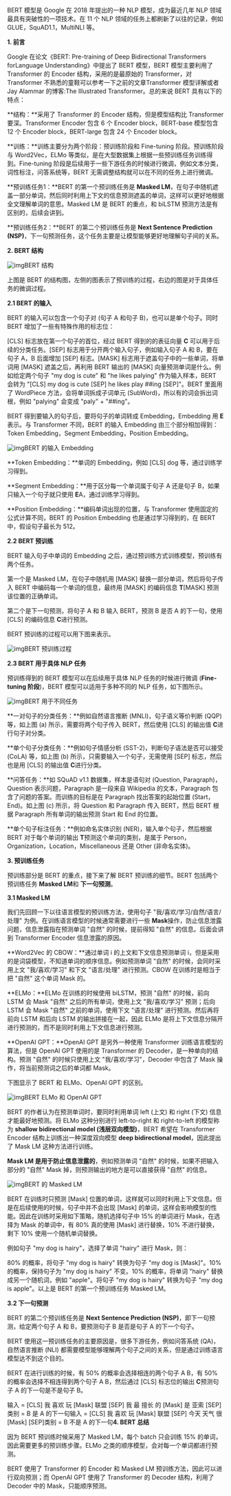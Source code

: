 BERT 模型是 Google 在 2018 年提出的一种 NLP 模型，成为最近几年 NLP 领域最具有突破性的一项技术。在 11 个 NLP 领域的任务上都刷新了以往的记录，例如GLUE，SquAD1.1，MultiNLI 等。

**1. 前言**

Google 在论文《BERT: Pre-training of Deep Bidirectional Transformers forLanguage Understanding》中提出了 BERT 模型，BERT 模型主要利用了 Transformer 的 Encoder 结构，采用的是最原始的 Transformer，对 Transformer 不熟悉的童鞋可以参考一下之前的文章Transformer 模型详解或者 Jay Alammar 的博客:The Illustrated Transformer。总的来说 BERT 具有以下的特点：

**结构：**采用了 Transformer 的 Encoder 结构，但是模型结构比 Transformer 要深。Transformer Encoder 包含 6 个 Encoder block，BERT-base 模型包含 12 个 Encoder block，BERT-large 包含 24 个 Encoder block。

**训练：**训练主要分为两个阶段：预训练阶段和 Fine-tuning 阶段。预训练阶段与 Word2Vec，ELMo 等类似，是在大型数据集上根据一些预训练任务训练得到。Fine-tuning 阶段是后续用于一些下游任务的时候进行微调，例如文本分类，词性标注，问答系统等，BERT 无需调整结构就可以在不同的任务上进行微调。

**预训练任务1：**BERT 的第一个预训练任务是 **Masked LM**，在句子中随机遮盖一部分单词，然后同时利用上下文的信息预测遮盖的单词，这样可以更好地根据全文理解单词的意思。Masked LM 是 BERT 的重点，和 biLSTM 预测方法是有区别的，后续会讲到。

**预训练任务2：**BERT 的第二个预训练任务是 **Next Sentence Prediction (NSP)**，下一句预测任务，这个任务主要是让模型能够更好地理解句子间的关系。

**2. BERT 结构**

![img](../assets/F980CB1A8FE4491B4EC0ADC8030090B3)BERT 结构

上图是 BERT 的结构图，左侧的图表示了预训练的过程，右边的图是对于具体任务的微调过程。

**2.1 BERT 的输入**

BERT 的输入可以包含一个句子对 (句子 A 和句子 B)，也可以是单个句子。同时 BERT 增加了一些有特殊作用的标志位：

[CLS] 标志放在第一个句子的首位，经过 BERT 得到的的表征向量 **C** 可以用于后续的分类任务。[SEP] 标志用于分开两个输入句子，例如输入句子 A 和 B，要在句子 A，B 后面增加 [SEP] 标志。[MASK] 标志用于遮盖句子中的一些单词，将单词用 [MASK] 遮盖之后，再利用 BERT 输出的 [MASK] 向量预测单词是什么。例如给定两个句子 "my dog is cute" 和 "he likes palying" 作为输入样本，BERT 会转为 "[CLS] my dog is cute [SEP] he likes play ##ing [SEP]"。BERT 里面用了 WordPiece 方法，会将单词拆成子词单元 (SubWord)，所以有的词会拆出词根，例如 "palying" 会变成 "paly" + "##ing"。

BERT 得到要输入的句子后，要将句子的单词转成 Embedding，Embedding 用 **E**表示。与 Transformer 不同，BERT 的输入 Embedding 由三个部分相加得到：Token Embedding，Segment Embedding，Position Embedding。

![img](../assets/0DB4E913CDE0490352F049530300B030)BERT 的输入 Embedding

**Token Embedding：**单词的 Embedding，例如 [CLS] dog 等，通过训练学习得到。

**Segment Embedding：**用于区分每一个单词属于句子 A 还是句子 B，如果只输入一个句子就只使用 **E**A，通过训练学习得到。

**Position Embedding：**编码单词出现的位置，与 Transformer 使用固定的公式计算不同，BERT 的 Position Embedding 也是通过学习得到的，在 BERT 中，假设句子最长为 512。

**2.2 BERT 预训练**

BERT 输入句子中单词的 Embedding 之后，通过预训练方式训练模型，预训练有两个任务。

第一个是 Masked LM，在句子中随机用 [MASK] 替换一部分单词，然后将句子传入 BERT 中编码每一个单词的信息，最终用 [MASK] 的编码信息 **T**[MASK] 预测该位置的正确单词。

第二个是下一句预测，将句子 A 和 B 输入 BERT，预测 B 是否 A 的下一句，使用 [CLS] 的编码信息 **C**进行预测。

BERT 预训练的过程可以用下图来表示。

![img](../assets/1FA07D2383DE55C81EEC0DC20200E0B2)BERT 预训练过程

**2.3 BERT 用于具体 NLP 任务**

预训练得到的 BERT 模型可以在后续用于具体 NLP 任务的时候进行微调 (**Fine-tuning 阶段**)，BERT 模型可以适用于多种不同的 NLP 任务，如下图所示。

![img](../assets/F980CB1A590F40CC18DC34DB030050B1)BERT 用于不同任务

**一对句子的分类任务：**例如自然语言推断 (MNLI)，句子语义等价判断 (QQP) 等，如上图 (a) 所示，需要将两个句子传入 BERT，然后使用 [CLS] 的输出值 **C**进行句子对分类。

**单个句子分类任务：**例如句子情感分析 (SST-2)，判断句子语法是否可以接受 (CoLA) 等，如上图 (b) 所示，只需要输入一个句子，无需使用 [SEP] 标志，然后也是用 [CLS] 的输出值 **C**进行分类。

**问答任务：**如 SQuAD v1.1 数据集，样本是语句对 (Question, Paragraph)，Question 表示问题，Paragraph 是一段来自 Wikipedia 的文本，Paragraph 包含了问题的答案。而训练的目标是在 Paragraph 找出答案的起始位置 (Start，End)。如上图 (c) 所示，将 Question 和 Paragraph 传入 BERT，然后 BERT 根据 Paragraph 所有单词的输出预测 Start 和 End 的位置。

**单个句子标注任务：**例如命名实体识别 (NER)，输入单个句子，然后根据 BERT 对于每个单词的输出 **T**预测这个单词的类别，是属于 Person，Organization，Location，Miscellaneous 还是 Other (非命名实体)。

**3. 预训练任务**

预训练部分是 BERT 的重点，接下来了解 BERT 预训练的细节。BERT 包括两个预训练任务 **Masked LM**和 **下一句预测**。

**3.1 Masked LM**

我们先回顾一下以往语言模型的预训练方法，使用句子 "我/喜欢/学习/自然/语言/处理" 为例。在训练语言模型的时候通常需要进行一些 **Mask**操作，防止信息泄露问题，信息泄露指在预测单词 "自然" 的时候，提前得知 "自然" 的信息。后面会讲到 Transformer Encoder 信息泄露的原因。

**Word2Vec 的 CBOW：**通过单词 i 的上文和下文信息预测单词 i，但是采用的是词袋模型，不知道单词的顺序信息。例如预测单词 "自然" 的时候，会同时采用上文 "我/喜欢/学习" 和下文 "语言/处理" 进行预测。CBOW 在训练时是相当于把 "自然" 这个单词 Mask 的。

**ELMo：**ELMo 在训练的时候使用 biLSTM，预测 "自然" 的时候，前向 LSTM 会 Mask "自然" 之后的所有单词，使用上文 "我/喜欢/学习" 预测；后向 LSTM 会 Mask "自然" 之前的单词，使用下文 "语言/处理" 进行预测。然后再将前向 LSTM 和后向 LSTM 的输出拼接在一起，因此 ELMo 是将上下文信息分隔开进行预测的，而不是同时利用上下文信息进行预测。

**OpenAI GPT：**OpenAI GPT 是另外一种使用 Transformer 训练语言模型的算法，但是 OpenAI GPT 使用的是 Transformer 的 Decoder，是一种单向的结构。预测 "自然" 的时候只使用上文 "我/喜欢/学习"，Decoder 中包含了 Mask 操作，将当前预测词之后的单词都 Mask。

下图显示了 BERT 和 ELMo、OpenAI GPT 的区别。

![img](../assets/E898EA1AC809E00358CC44D2030080B3)BERT ELMo 和 OpenAI GPT

BERT 的作者认为在预测单词时，要同时利用单词 left (上文) 和 right (下文) 信息才能最好地预测。将 ELMo 这种分别进行 left-to-right 和 right-to-left 的模型称为 **shallow bidirectional model (浅层双向模型)**，BERT 希望在 Transformer Encoder 结构上训练出一种深度双向模型 **deep bidirectional model**，因此提出了 Mask LM 这种方法进行训练。

**Mask LM 是用于防止信息泄露的**，例如预测单词 "自然" 的时候，如果不把输入部分的 "自然" Mask 掉，则预测输出的地方是可以直接获得 "自然" 的信息。

![img](../assets/3FA07D238FE05C114E6508DA020030B3)BERT 的 Masked LM

BERT 在训练时只预测 [Mask] 位置的单词，这样就可以同时利用上下文信息。但是在后续使用的时候，句子中并不会出现 [Mask] 的单词，这样会影响模型的性能。因此在训练时采用如下策略，随机选择句子中 15% 的单词进行 Mask，在选择为 Mask 的单词中，有 80% 真的使用 [Mask] 进行替换，10% 不进行替换，剩下 10% 使用一个随机单词替换。

例如句子 "my dog is hairy"，选择了单词 "hairy" 进行 Mask，则：

80% 的概率，将句子 "my dog is hairy" 转换为句子 "my dog is [Mask]"。10% 的概率，保持句子为 "my dog is hairy" 不变。10% 的概率，将单词 "hairy" 替换成另一个随机词，例如 "apple"。将句子 "my dog is hairy" 转换为句子 "my dog is apple"。以上是 BERT 的第一个预训练任务 Masked LM。

**3.2 下一句预测**

BERT 的第二个预训练任务是 **Next Sentence Prediction (NSP)**，即下一句预测，给定两个句子 A 和 B，要预测句子 B 是否是句子 A 的下一个句子。

BERT 使用这一预训练任务的主要原因是，很多下游任务，例如问答系统 (QA)，自然语言推断 (NLI) 都需要模型能够理解两个句子之间的关系，但是通过训练语言模型达不到这个目的。

BERT 在进行训练的时候，有 50% 的概率会选择相连的两个句子 A B，有 50% 的概率会选择不相连得到两个句子 A B，然后通过 [CLS] 标志位的输出 **C**预测句子 A 的下一句是不是句子 B。

输入 = [CLS] 我 喜欢 玩 [Mask] 联盟 [SEP] 我 最 擅长 的 [Mask] 是 亚索 [SEP]类别 = B 是 A 的下一句输入 = [CLS] 我 喜欢 玩 [Mask] 联盟 [SEP] 今天 天气 很 [Mask] [SEP]类别 = B 不是 A 的下一句**4. BERT 总结**

因为 BERT 预训练时候采用了 Masked LM，每个 batch 只会训练 15% 的单词，因此需要更多的预训练步骤。ELMo 之类的顺序模型，会对每一个单词都进行预测。

BERT 使用了 Transformer 的 Encoder 和 Masked LM 预训练方法，因此可以进行双向预测；而 OpenAI GPT 使用了 Transformer 的 Decoder 结构，利用了 Decoder 中的 Mask，只能顺序预测。